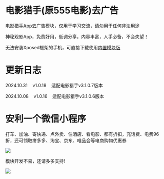 # 电影猎手(原555电影)去广告

[电影猎手App](https://dyls.app/)去广告模块，仅用于学习交流，请勿用于任何非法用途

神秘观影App，免费好用，低调分享，内容丰富，人手必备，不会失望！

无法安装Xposed框架的手机，可直接下载使用[内置模块版](https://www.123684.com/s/XY3fjv-vkQKd)

# 更新日志

2024.10.31&nbsp;&nbsp;&nbsp;&nbsp;v1.0.18&nbsp;&nbsp;&nbsp;&nbsp;适配电影猎手v3.1.0.7版本

2024.10.08&nbsp;&nbsp;&nbsp;&nbsp;v1.0.16&nbsp;&nbsp;&nbsp;&nbsp;适配电影猎手v3.1.0.6版本

# 安利一个微信小程序

打车、加油、寄快递、点外卖、住酒店、看电影、都有折扣，充话费、电费96折，还可领取拼多多、淘宝、京东、唯品会等电商购物优惠券

![](https://gitee.com/guangzishushu/image_hosting/raw/master/pictures/stsh.png)

模块开发不易，还请多多支持!

![](https://gitee.com/guangzishushu/image_hosting/raw/master/pictures/mm_reward.png)



